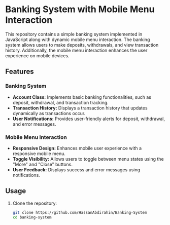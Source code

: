 # Banking System with Mobile Menu Interaction

This repository contains a simple banking system implemented in JavaScript along with dynamic mobile menu interaction. The banking system allows users to make deposits, withdrawals, and view transaction history. Additionally, the mobile menu interaction enhances the user experience on mobile devices.

## Features

### Banking System

- **Account Class:** Implements basic banking functionalities, such as deposit, withdrawal, and transaction tracking.
- **Transaction History:** Displays a transaction history that updates dynamically as transactions occur.
- **User Notifications:** Provides user-friendly alerts for deposit, withdrawal, and error messages.

### Mobile Menu Interaction

- **Responsive Design:** Enhances mobile user experience with a responsive mobile menu.
- **Toggle Visibility:** Allows users to toggle between menu states using the "More" and "Close" buttons.
- **User Feedback:** Displays success and error messages using notifications.

## Usage

1. Clone the repository:

   ```bash
   git clone https://github.com/HassanAbdirahin/Banking-System
   cd banking-system
   ```
